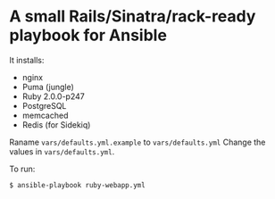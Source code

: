 # A small Rails/Sinatra/rack-ready playbook for Ansible

It installs:

- nginx
- Puma (jungle)
- Ruby 2.0.0-p247
- PostgreSQL
- memcached
- Redis (for Sidekiq)

Raname `vars/defaults.yml.example` to `vars/defaults.yml` 
Change the values in `vars/defaults.yml`.

To run:

    $ ansible-playbook ruby-webapp.yml
